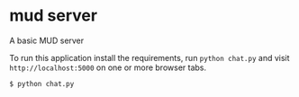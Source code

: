 mud server
==========

A basic MUD server

To run this application install the requirements, run `python chat.py` and visit `http://localhost:5000` on one or more browser tabs.

    $ python chat.py
